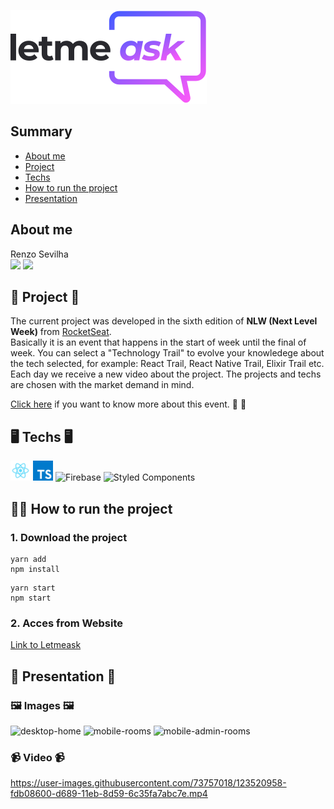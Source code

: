 ![logo](https://raw.githubusercontent.com/RenzoSev/letmeask/6197634c9829f71ef09bbf89263a7b734a5e374e/src/assets/images/logo.svg)
## Summary
- [About me](#about-me)
- [Project](#project)
- [Techs](#techs)
- [How to run the project](#how-to-run-the-project)
- [Presentation](#presentation)
## About me <a name="about-me"></a>
Renzo Sevilha
<br />
<a href="https://www.linkedin.com/in/renzo-sevilha/"><img src="https://img.shields.io/badge/linkedin-0077B5.svg?style=for-the-badge&logo=linkedin&logoColor=white"></a>
<a href="mailto:sevilharenzo@gmail.com"><img src="https://img.shields.io/badge/e‑mail-D14836.svg?style=for-the-badge&logo=GMail&logoColor=white"></a>

## 🎨 Project 🎨 <a name="project"></a>
The current project was developed in the sixth edition of __NLW (Next Level Week)__ from [RocketSeat](https://rocketseat.com.br/).
</br>
Basically it is an event that happens in the start of week until the final of week. 
You can select a "Technology Trail" to evolve your knowledege about the tech selected, for example: React Trail, React Native Trail, Elixir Trail etc.
</br>
Each day we receive a new video about the project. The projects and techs are chosen with the market demand in mind.

[Click here](https://nextlevelweek.com/) if you want to know more about this event. 🚀 🚀

## 🖥 Techs 🖥 <a name="techs"></a>
<p display="flex">
<img height="32" width="32" src="https://raw.githubusercontent.com/github/explore/80688e429a7d4ef2fca1e82350fe8e3517d3494d/topics/react/react.png" alt="ReactJS"/>
<img heigth"32" width="32" src="https://raw.githubusercontent.com/github/explore/80688e429a7d4ef2fca1e82350fe8e3517d3494d/topics/typescript/typescript.png" alt="Typescript" />
<img heigth"32" width="32" src="https://jafapps.com.br/wp-content/uploads/2019/01/jafapps_.png" alt="Firebase"/>
<img heigth"32" width="32" src="https://styled-components.com/logo.png" alt="Styled Components" />
</p>

## 🏃‍♀️ How to run the project <a name="how-to-run-the-project"></a>
### 1. Download the project
```
yarn add
npm install
```
```
yarn start
npm start
```
### 2. Acces from Website
[Link to Letmeask](https://letmeask-e3ce3.web.app)

## 💃 Presentation 💃 <a name="presentation"></a>
### 🖼️ Images 🖼️
![desktop-home](https://user-images.githubusercontent.com/73757018/123520847-49aefb00-d689-11eb-92ca-5d9e531d61b9.png)
![mobile-rooms](https://user-images.githubusercontent.com/73757018/123520849-4d428200-d689-11eb-980e-1c416f5e67a8.png)
![mobile-admin-rooms](https://user-images.githubusercontent.com/73757018/123520854-503d7280-d689-11eb-9abd-ef905da82e62.png)
### 📹 Video 📹
https://user-images.githubusercontent.com/73757018/123520958-fdb08600-d689-11eb-8d59-6c35fa7abc7e.mp4

